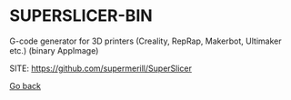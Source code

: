 # SUPERSLICER-BIN
 
 G-code generator for 3D printers (Creality, RepRap, Makerbot, 
 Ultimaker etc.) (binary AppImage)
 
 SITE: https://github.com/supermerill/SuperSlicer

 [Go back](https://portable-linux-apps.github.io/apps.html)
